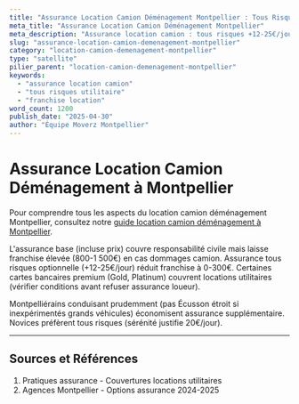 ```yaml
---
title: "Assurance Location Camion Déménagement Montpellier : Tous Risques"
meta_title: "Assurance Location Camion Déménagement Montpellier"
meta_description: "Assurance location camion : tous risques +12-25€/jour, franchise 800-1500€, vérifier carte bancaire."
slug: "assurance-location-camion-demenagement-montpellier"
category: "location-camion-demenagement-montpellier"
type: "satellite"
pilier_parent: "location-camion-demenagement-montpellier"
keywords:
  - "assurance location camion"
  - "tous risques utilitaire"
  - "franchise location"
word_count: 1200
publish_date: "2025-04-30"
author: "Équipe Moverz Montpellier"
---
```


# Assurance Location Camion Déménagement à Montpellier


Pour comprendre tous les aspects du location camion déménagement Montpellier, consultez notre [guide location camion déménagement à Montpellier](/blog/location-camion-demenagement-montpellier/location-camion-demenagement-montpellier).


L'assurance base (incluse prix) couvre responsabilité civile mais laisse franchise élevée (800-1 500€) en cas dommages camion. Assurance tous risques optionnelle (+12-25€/jour) réduit franchise à 0-300€. Certaines cartes bancaires premium (Gold, Platinum) couvrent locations utilitaires (vérifier conditions avant refuser assurance loueur).

Montpelliérains conduisant prudemment (pas Écusson étroit si inexpérimentés grands véhicules) économisent assurance supplémentaire. Novices préfèrent tous risques (sérénité justifie 20€/jour).

---

## Sources et Références

1. Pratiques assurance - Couvertures locations utilitaires
2. Agences Montpellier - Options assurance 2024-2025

